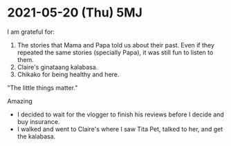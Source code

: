 # 2021-05-20 (Thu) 5MJ

I am grateful for:

1. The stories that Mama and Papa told us about their past. Even if they repeated the same stories (specially Papa), it was still fun to listen to them.
2. Claire's ginataang kalabasa.
3. Chikako for being healthy and here.

"The little things matter."

Amazing

- I decided to wait for the vlogger to finish his reviews before I decide and buy insurance.
- I walked and went to Claire's where I saw Tita Pet, talked to her, and get the kalabasa.

